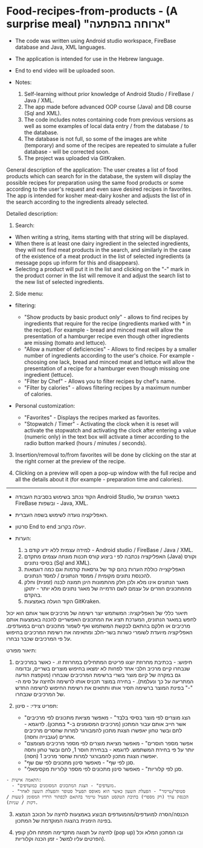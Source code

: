 # Food-recipes-from-products - (A surprise meal) "ארוחה בהפתעה"

* The code was written using Android studio workspace, FireBase database and Java, XML languages. 

* The application is intended for use in the Hebrew language.

* End to end video will be uploaded soon.

* Notes:
  1) Self-learning without prior knowledge of Android Studio / FireBase / Java / XML.
  2) The app made before advanced OOP course (Java) and DB course (Sql and XML).
  3) The code includes notes containing code from previous versions as well as some examples of local data entry / from the database / to the database.
  4) The database is not full, so some of the images are white (temporary) and some of the recipes are repeated to simulate a fuller database - will be corrected soon.
  5) The project was uploaded via GitKraken.

General description of the application:
The user creates a list of food products which can search for in the database, the system will display the possible recipes for preparation using the same food products or some according to the user's request and even save desired recipes in favorites.
The app is intended for kosher meat-dairy kosher and adjusts the list of  in the search according to the ingredients already selected.

Detailed description:
1) Search:
- When writing a string, items starting with that string will be displayed.
- When there is at least one dairy ingredient in the selected ingredients, they will not find meat products in the search, and similarly in the case of the existence of a meat product in the list of selected ingredients (a message pops up inform for this and disappears).
- Selecting a product will put it in the list and clicking on the "-" mark in the product corner in the list will remove it and adjust the search list to the new list of selected ingredients.

2) Side menu:
- filtering:
  - "Show products by basic product only" - allows to find recipes by ingredients that require for the recipe (ingredients marked with * in the recipe). For example - bread and minced meat will allow the presentation of a hamburger recipe even though other ingredients are missing (tomato and lettuce).
  - "Allow a number of deficiencies" - Allows to find recipes by a smaller number of ingredients according to the user's choice. For example - choosing one lack, bread and minced meat and lettuce will allow the presentation of a recipe for a hamburger even though missing one ingredient (lettuce).
  - "Filter by Chef" - Allows you to filter recipes by chef's name.
  - "Filter by calories" - allows filtering recipes by a maximum number of calories.

- Personal customization:
  - "Favorites" - Displays the recipes marked as favorites.
  - "Stopwatch / Timer" - Activating the clock when it is reset will activate the stopwatch and activating the clock after entering a value (numeric only) in the text box will activate a timer according to the radio button marked (hours / minutes / seconds).

3) Insertion/removal to/from favorites will be done by clicking on the star at the right corner at the preview of the recipe.

4) Clicking on a preview will open a pop-up window with the full recipe and all the details about it (for example - preparation time and calories).

------------------------------------------------------------------------------------------------------------------------------------------------------------------------------------------------------------------------------------------------------------------------------------------------------------------------------------------------------------------------------------------------------------------------

* הקוד נכתב בשימוש בסביבת העבודה Android Studio, במאגר הנתונים של FireBase ובשפות - Java, XML.

* האפליקציה נועדה לשימוש בשפה העברית. 

* סרטון End to end יועלה בקרוב.

* הערות:
  1) למידה עצמית ללא ידע קודם ב - Android studio / FireBase / Java / XML.
  2) האפליקציה נכתבה לפ י ביצוע קורס תכנות מונחה עצמים מתקדם (Java) וקורס בסיסי נתונים (Sql and XML).
  3) האפליקצייה כוללת הערות בהם קוד של גרסאות קודמות וגם כמה דוגמאות להכנסת נתונים מקומית / ממסד הנתונים / למסד הנתונים.
  4) מאגר הנתונים אינו מלא ולכן חלק מהתמונות הינן תמונה לבנה (זמנית) וחלק מהמתכונים חוזרים על עצמם לשם הדמייה של מאגר נתונים מלא יותר - יתוקן בהקדם.
  5) הקוד הועלה באמצעות GitKraken.

תיאור כללי של האפליקציה:
המשתמש יוצר רשימה של מרכיבים אשר אותם הוא יכול לחפש במאגר הנתונים, המערכת תציג את המתכונים האפשריים להכנה באמצעות אותם מרכיבים או חלקם בהתאם לבקשת המשתמש ואף לשמור מתכונים רצויים במועדפים.
האפליקציה מיועדת לשומרי כשרות בשר-חלב ומתאימה את רשימת המרכיבים בחיפוש על פי המרכיבים שכבר נבחרו.

תיאור מפורט:
  1) חיפוש:
    - בכתיבת מחרוזת יוצגו פריטים המתחילים במחרוזת זו.
    - כאשר במרכיבים שנבחרו קיים מרכיב חלבי אחד לפחות לא ימצאו בחיפוש מוצרים בשריים, ובדומה גם במקרה של קיום מוצר בשרי ברשימת המרכיבים שנבחרו (מוקפצת הודעה המתריעה על כך ונעלמת).
    - בחירה במוצר תכניס אותו לרשימה ולחיצה על סימ ה- "-" בפינת המוצר ברשימה תסיר אותו ותתאים את רשימת החיפוש לרשימה החדש של המרכיבים שנבחרו.

  2) תפריט צידי:
    - סינון:
      - "הצג מוצרים לפי מוצר בסיסי בלבד" - מאפשר מציאת מתכונים לפי מרכיבים אשר חייב אותם עבור המתכון (מרכיבים המסומנים ב-* במתכון). לדוגמא - לחם ובשר טחון יאפשרו הצגת מתכון להמבורגר למרות שחסרים מרכיבים אחרים (עגבנייה וחסה).
      - "אפשר מספר חוסרים" -  מאפשר מציאת מוצרים לפי מספר מרכיבים מצומצם יותר על פי בחירת המשתמש. לדוגמא - בבחירת חוסר 1, לחם ובשר טחון וחסה יאפשרו הצגת מתכון להמבורגר למרות שחסר מרכיב 1 (חסה).
      - "סנן לפי שף" - מאפשר סינון מתכונים לפי שם שף.
      - "סנן לפי קלוריות" - מאפשר סינון מתכונים לפי מספר קלוריות מקסימאלי.

    - התאמה אישית:
      - "מועדפים" - הצגת המתכונים המסומנים כמועדפים.
      - "סטופר/טיימר" - הפעלת השעון כאשר הוא מאופס תפעיל סטופר והפעלת השעון לאחר הכנסת ערך (רק מספרי) בתיבת הטקסט תפעיל טיימר בהתאם לכפתור הרדיו המסומן (שעות / דקות / שניות).

  3) הכנסה/הסרה למועדפים/מהמועדפים תבוצע באמצעות לחיצה על הכוכב הנמצא בפינה הימנית בהצגה המוקדמת של המתכון.

  4) לחיצה על תצוגה מתקדימה תפתח חלון קופץ (pop up) ובו המתכון המלא וכל הפרטים עליו למשל - זמן הכנה וקלוריות).
